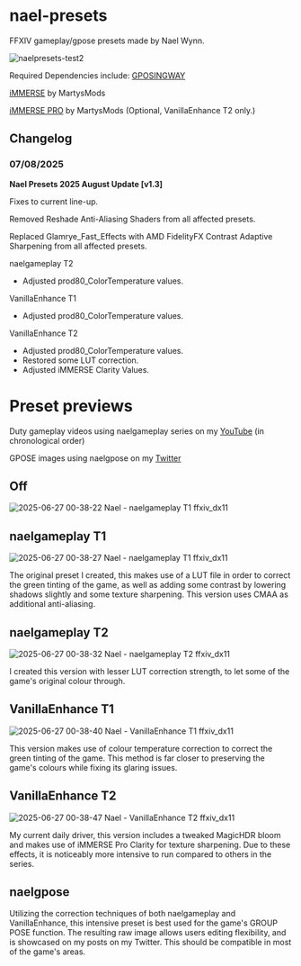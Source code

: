 # nael-presets
FFXIV gameplay/gpose presets made by Nael Wynn.

![naelpresets-test2](https://github.com/user-attachments/assets/cc6ea7f0-9761-4d0b-bed3-d90641325a95)



Required Dependencies include:
[GPOSINGWAY](https://github.com/gposingway/gposingway)

[iMMERSE](https://github.com/martymcmodding/iMMERSE) by MartysMods

[iMMERSE PRO](https://www.patreon.com/c/mcflypg/home) by MartysMods (Optional, VanillaEnhance T2 only.)

## Changelog
### 07/08/2025
**Nael Presets 2025 August Update [v1.3]**

Fixes to current line-up.

Removed Reshade Anti-Aliasing Shaders from all affected presets.

Replaced Glamrye_Fast_Effects with AMD FidelityFX Contrast Adaptive Sharpening from all affected presets.

naelgameplay T2

- Adjusted prod80_ColorTemperature values.

VanillaEnhance T1

- Adjusted prod80_ColorTemperature values.

VanillaEnhance T2

- Adjusted prod80_ColorTemperature values.
- Restored some LUT correction.
- Adjusted iMMERSE Clarity Values.

# Preset previews

Duty gameplay videos using naelgameplay series on my [YouTube](https://www.youtube.com/@nael-is-not-wynning/videos) (in chronological order)

GPOSE images using naelgpose on my [Twitter](https://x.com/naelwynn_xiv)



## Off
![2025-06-27 00-38-22 Nael - naelgameplay T1 ffxiv_dx11](https://github.com/user-attachments/assets/6f06e76f-3030-4c4c-b406-dd73cc7e9f68)



## naelgameplay T1
![2025-06-27 00-38-27 Nael - naelgameplay T1 ffxiv_dx11](https://github.com/user-attachments/assets/2288d971-adde-41fa-b6e1-ce8837db6627)


The original preset I created, this makes use of a LUT file in order to correct the green tinting of the game, as well as adding some contrast by lowering shadows slightly and some texture sharpening. This version uses CMAA as additional anti-aliasing.


## naelgameplay T2
![2025-06-27 00-38-32 Nael - naelgameplay T2 ffxiv_dx11](https://github.com/user-attachments/assets/fb9045e8-3828-4a98-90cb-17a75e79416b)

I created this version with lesser LUT correction strength, to let some of the game's original colour through. 

## VanillaEnhance T1
![2025-06-27 00-38-40 Nael - VanillaEnhance T1 ffxiv_dx11](https://github.com/user-attachments/assets/d1d6de33-1646-4b2d-bf77-b5c9d43e97ad)

This version makes use of colour temperature correction to correct the green tinting of the game. This method is far closer to preserving the game's colours while fixing its glaring issues.


## VanillaEnhance T2
![2025-06-27 00-38-47 Nael - VanillaEnhance T2 ffxiv_dx11](https://github.com/user-attachments/assets/2dd545c8-464e-4b04-87de-2cf2adc61063)

My current daily driver, this version includes a tweaked MagicHDR bloom and makes use of iMMERSE Pro Clarity for texture sharpening. Due to these effects, it is noticeably more intensive to run compared to others in the series.


## naelgpose

Utilizing the correction techniques of both naelgameplay and VanillaEnhance, this intensive preset is best used for the game's GROUP POSE function. The resulting raw image allows users editing flexibility, and is showcased on my posts on my Twitter. This should be compatible in most of the game's areas. 

